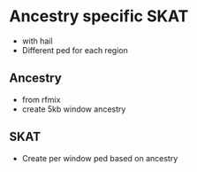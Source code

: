 # Ancestry specific SKAT
- with hail
- Different ped for each region
## Ancestry
- from rfmix
- create 5kb window ancestry
## SKAT
- Create per window ped based on ancestry
